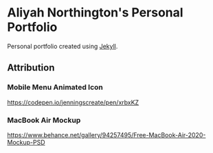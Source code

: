 # Aliyah Northington's Personal Portfolio

Personal portfolio created using [Jekyll](https://jekyllrb.com).

## Attribution 
### Mobile Menu Animated Icon
https://codepen.io/jenningscreate/pen/xrbxKZ 

### MacBook Air Mockup
https://www.behance.net/gallery/94257495/Free-MacBook-Air-2020-Mockup-PSD
